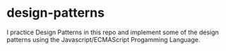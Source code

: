 # design-patterns

I practice Design Patterns in this repo and implement some of the design patterns using the Javascript/ECMAScript Progamming Language.
